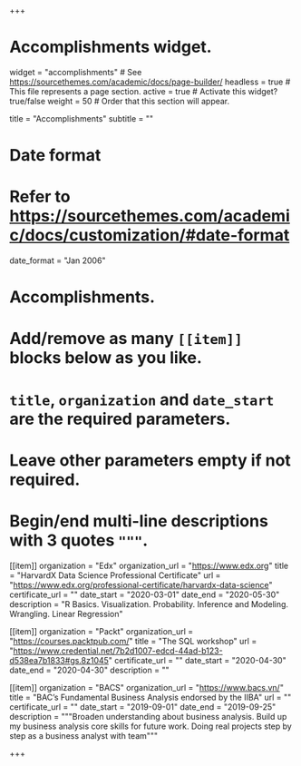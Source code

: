 +++
# Accomplishments widget.
widget = "accomplishments"  # See https://sourcethemes.com/academic/docs/page-builder/
headless = true  # This file represents a page section.
active = true  # Activate this widget? true/false
weight = 50  # Order that this section will appear.

title = "Accomplish&shy;ments"
subtitle = ""

# Date format
#   Refer to https://sourcethemes.com/academic/docs/customization/#date-format
date_format = "Jan 2006"

# Accomplishments.
#   Add/remove as many `[[item]]` blocks below as you like.
#   `title`, `organization` and `date_start` are the required parameters.
#   Leave other parameters empty if not required.
#   Begin/end multi-line descriptions with 3 quotes `"""`.

[[item]]
  organization = "Edx"
  organization_url = "https://www.edx.org"
  title = "HarvardX Data Science Professional Certificate"
  url = "https://www.edx.org/professional-certificate/harvardx-data-science"
  certificate_url = ""
  date_start = "2020-03-01"
  date_end = "2020-05-30"
  description = "R Basics. Visualization. Probability. Inference and Modeling. Wrangling. Linear Regression"

[[item]]
  organization = "Packt"
  organization_url = "https://courses.packtpub.com/"
  title = "The SQL workshop"
  url = "https://www.credential.net/7b2d1007-edcd-44ad-b123-d538ea7b1833#gs.8z1045"
  certificate_url = ""
  date_start = "2020-04-30"
  date_end = "2020-04-30"
  description = ""
  
[[item]]
  organization = "BACS"
  organization_url = "https://www.bacs.vn/"
  title = "BAC’s Fundamental Business Analysis endorsed by the IIBA"
  url = ""
  certificate_url = ""
  date_start = "2019-09-01"
  date_end = "2019-09-25"
  description = """Broaden understanding about business analysis. 
  Build up my business analysis core skills for future work. 
  Doing real projects step by step as a business analyst with team"""

+++
